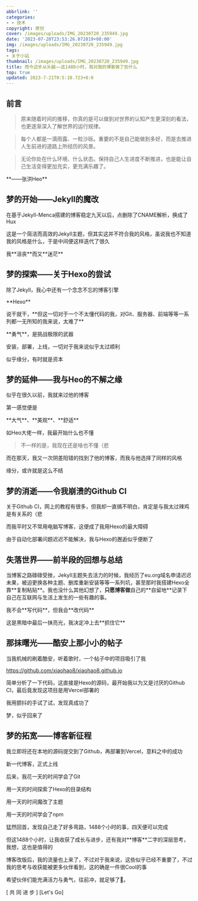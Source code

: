 ```yaml
---
abbrlink: ''
categories:
- - 技术
copyright: 原创
cover: /images/uploads/IMG_20230720_235949.jpg
date: '2023-07-20T23:53:26.072819+08:00'
img: /images/uploads/IMG_20230720_235949.jpg
tags:
- 关于小站
thumbnail: /images/uploads/IMG_20230720_235949.jpg
title: 而今迈步从头越——这1488小时，我对我的博客做了些什么
top: true
updated: 2023-7-21T0:5:10.723+8:0
---
```

## 前言

> 原来随着时间的推移，你真的是可以做到对世界的认知产生更深刻的看法，也更逐渐深入了解世界的运行规律。

> 每个人都是一滴雨露、一粒沙砾。重要的不是自己能做到多好，而是去推进人生前进的道路上所经历的风景。

> 无论你处在什么环境、什么状态。保持自己人生进度不断推进，也是能让自己生活变得更加充实，更充满乐趣了。

\*\*——张洪Heo\*\*

## 梦的开始——Jekyll的魔改

在基于Jekyll-Menca搭建的博客稳定九天以后，点删除了CNAME解析，换成了Hux

这是一个简洁而高效的Jekyll主题，但其实这并不符合我的风格，虽说我也不知道我的风格是什么，于是中间便这样迭代了很久

我\*\*沮丧\*\*而又\*\*迷茫\*\*

## 梦的探索——关于Hexo的尝试

除了Jekyll，我心中还有一个念念不忘的博客引擎

\*\*Hexo\*\*

说干就干，\*\*但这一切对于一个不太懂代码的我，对Git、服务器、前端等等一系列都一无所知的我来说，太难了\*\*

\*\*勇气\*\*，是挑战极限的武器

安装，部署，上线，一切对于我来说似乎太过顺利

似乎缘分，有时就是资本

## 梦的延伸——我与Heo的不解之缘

似乎在很久以前，我就来过他的博客

第一感觉便是

\*\*大气\*\*、\*\*美观\*\*、\*\*舒适\*\*

如Heo大佬一样，我最开始什么也不懂

> 不一样的是，我现在还是啥也不懂（悲

而在那天，我又一次阴差阳错的找到了他的博客，而我与他选择了同样的风格

缘分，或许就是这么不结

## 梦的消逝——令我崩溃的Github CI

关于Github CI，网上的教程有很多，但我却一直搞不明白，肯定是与我太过辣鸡是有关系的（悲

而我平时又不常用电脑写博客，这便成了我用Hexo的最大障碍

由于自动化部署问题迟迟不能解决，我与Hexo的邂逅似乎便断了

## 失落世界——前半段的回想与总结

当博客之路碌碌受挫，Jekyll主题失去活力的时候，我经历了eu.org域名申请迟迟未果，被迫更换各种主题、删库重新安装等等一系列坑，甚至那时我搭建Hexo全靠\*\*复制粘贴\*\*。我也没什么其他幻想了，**只愿博客做**自己的\*\*自留地\*\*记录下自己在互联网与生活上发生的一些有趣的事。

我不会\*\*写代码\*\*，但我会\*\*改代码\*\*

这是黑暗中最后一抹亮光，我决定冲上去\*\*抓住它\*\*

## 那抹曙光——酷安上那小小的帖子

当我机械的刷着酷安，听着歌时，一个帖子中的项目吸引了我

https://github.com/xiaohao8/xiaohao8.github.io

简单分析了一下代码，这直接是Hexo的源码，最开始我以为又是讨厌的Github CI，最后竟发现这项目是用Vercel部署的

我用颤抖的手试了试，发现真成功了

梦，似乎回来了

## 梦的拓宽——博客新征程

我立即将还在本地的源码提交到了Github，再部署到Vercel，意料之中的成功

新一代博客，正式上线

后来，我花一天的时间学会了Git

用一天的时间探索了Hexo的目录结构

用一天的时间魔改了主题

用一天的时间学会了npm

猛然回首，发现自己走了好多弯路，1488个小时的事，四天便可以完成

但这1488个小时，让我收获了成长与进步，还有我对\*\*博客\*\*二字的深层思考，我想，这也是值得的

博客改版后，我的流量也上来了，不过对于我来说，这些似乎已经不重要了，不过我的思考与收获能被更多伙伴看到，这的确是一件很Cool的事

希望伙伴们能充满活力与勇气，往前冲，就足够了🍻。

[ 共 同 进 步 ]
[Let's Go]
